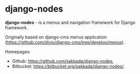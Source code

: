 # django-nodes

**django-nodes** - is a menus and navigation framework for Django framework.

Originally based on django-cms menus application
(https://github.com/divio/django-cms/tree/develop/menus).

Homepages:
- Github: https://github.com/sakkada/django-nodes,
- Bitbucket: https://bitbucket.org/sakkada/django-nodes/.
